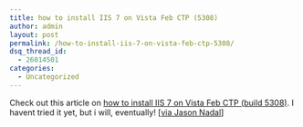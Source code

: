 ```yaml
---
title: how to install IIS 7 on Vista Feb CTP (5308)
author: admin
layout: post
permalink: /how-to-install-iis-7-on-vista-feb-ctp-5308/
dsq_thread_id:
  - 26014501
categories:
  - Uncategorized
---
```

Check out this article on [how to install IIS 7 on Vista Feb CTP (build 5308)][1]. I havent tried it yet, but i will, eventually! [[via Jason Nadal][2]]

 [1]: http://blog.danbartels.com/archive/2006/02/26/1214.aspx
 [2]: http://weblogs.asp.net/jnadal/archive/2006/03/03/439494.aspx